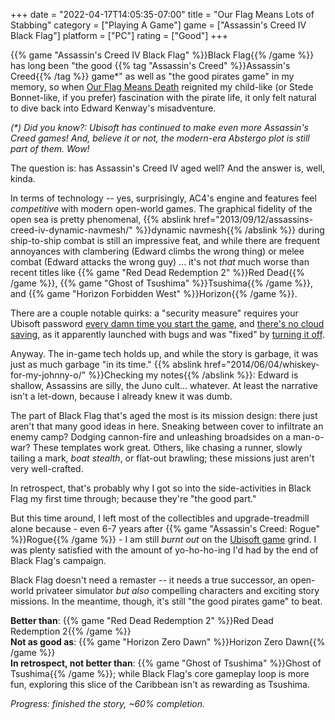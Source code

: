 +++
date = "2022-04-17T14:05:35-07:00"
title = "Our Flag Means Lots of Stabbing"
category = ["Playing A Game"]
game = ["Assassin's Creed IV Black Flag"]
platform = ["PC"]
rating = ["Good"]
+++

{{% game "Assassin's Creed IV Black Flag" %}}Black Flag{{% /game %}} has long been "the good {{% tag "Assassin's Creed" %}}Assassin's Creed{{% /tag %}} game*" as well as "the good pirates game" in my memory, so when <a href="https://www.imdb.com/title/tt11000902/">Our Flag Means Death</a> reignited my child-like (or Stede Bonnet-like, if you prefer) fascination with the pirate life, it only felt natural to dive back into Edward Kenway's misadventure.

<i>(*) Did you know?: Ubisoft has continued to make even more Assassin's Creed games!  And, believe it or not, the modern-era Abstergo plot is still part of them.  Wow!</i>

The question is: has Assassin's Creed IV aged well?  And the answer is, well, kinda.

In terms of technology -- yes, surprisingly, AC4's engine and features feel <i>competitive</i> with modern open-world games.  The graphical fidelity of the open sea is pretty phenomenal, {{% abslink href="2013/09/12/assassins-creed-iv-dynamic-navmesh/" %}}dynamic navmesh{{% /abslink %}} during ship-to-ship combat is still an impressive feat, and while there are frequent annoyances with clambering (Edward climbs the wrong thing) or melee combat (Edward attacks the wrong guy) ... it's not <i>that</i> much worse than recent titles like {{% game "Red Dead Redemption 2" %}}Red Dead{{% /game %}}, {{% game "Ghost of Tsushima" %}}Tsushima{{% /game %}}, and {{% game "Horizon Forbidden West" %}}Horizon{{% /game %}}.

There are a couple notable quirks: a "security measure" requires your Ubisoft password <a href="https://discussions.ubisoft.com/topic/126028/black-flag-asking-to-log-in-everytime">every damn time you start the game</a>, and <a href="https://www.ubisoft.com/en-us/help/article/cloud-save-support-for-games-available-on-ubisoft/000064409">there's no cloud saving</a>, as it apparently launched with bugs and was "fixed" by <a href="https://steamcommunity.com/app/242050/discussions/0/350544272221779150/">turning it off</a>.

Anyway.  The in-game tech holds up, and while the story is garbage, it was just as much garbage "in its time."  {{% abslink href="2014/06/04/whiskey-for-my-johnny-o/" %}}Checking my notes{{% /abslink %}}: Edward is shallow, Assassins are silly, the Juno cult... whatever.  At least the narrative isn't a let-down, because I already knew it was dumb.

The part of Black Flag that's aged the most is its mission design: there just aren't that many good ideas in here.  Sneaking between cover to infiltrate an enemy camp?  Dodging cannon-fire and unleashing broadsides on a man-o-war?  These templates work great.  Others, like chasing a runner, slowly tailing a mark, <i>boat stealth</i>, or flat-out brawling; these missions just aren't very well-crafted.

In retrospect, that's probably why I got so into the side-activities in Black Flag my first time through; because they're "the good part."

But this time around, I left most of the collectibles and upgrade-treadmill alone because - even 6-7 years after {{% game "Assassin's Creed: Rogue" %}}Rogue{{% /game %}} - I am still <i>burnt out</i> on the <a href="https://www.pointandclickbait.com/2014/06/ubisoft-game-review/">Ubisoft game</a> grind.  I was plenty satisfied with the amount of yo-ho-ho-ing I'd had by the end of Black Flag's campaign.

Black Flag doesn't need a remaster -- it needs a true successor, an open-world privateer simulator <i>but also</i> compelling characters and exciting story missions.  In the meantime, though, it's still "the good pirates game" to beat.

<b>Better than</b>: {{% game "Red Dead Redemption 2" %}}Red Dead Redemption 2{{% /game %}}  
<b>Not as good as</b>: {{% game "Horizon Zero Dawn" %}}Horizon Zero Dawn{{% /game %}}  
<b>In retrospect, not better than</b>: {{% game "Ghost of Tsushima" %}}Ghost of Tsushima{{% /game %}}; while Black Flag's core gameplay loop is more fun, exploring this slice of the Caribbean isn't as rewarding as Tsushima.

<i>Progress: finished the story, ~60% completion.</i>
